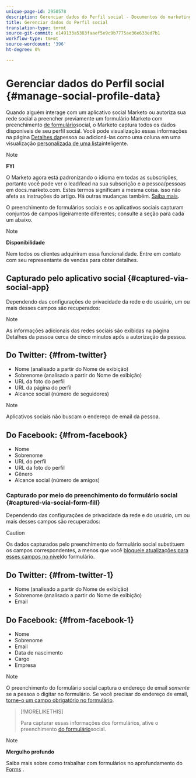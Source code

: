 ```yaml
---
unique-page-id: 2950578
description: Gerenciar dados do Perfil social - Documentos do marketing - Documentação do produto
title: Gerenciar dados do Perfil social
translation-type: tm+mt
source-git-commit: e149133a5383faaef5e9c9b7775ae36e633ed7b1
workflow-type: tm+mt
source-wordcount: '396'
ht-degree: 0%

---
```



# Gerenciar dados do Perfil social {#manage-social-profile-data}

Quando alguém interage com um aplicativo [](../../../../product-docs/demand-generation/social/configuring-social-actions/customize-social-app-button.md)social Marketo ou autoriza sua rede social a preencher previamente um formulário Marketo com preenchimento [de formulário](../../../../product-docs/demand-generation/forms/form-actions/enable-social-form-fill-on-a-form.md)social, o Marketo captura todos os dados disponíveis de seu perfil social. Você pode visualização essas informações na página [Detalhes da](http://docs.marketo.com/display/DOCS/Using+the+Person+Detail+Page)pessoa ou adicioná-las como uma coluna em uma visualização [personalizada de uma lista](http://docs.marketo.com/display/DOCS/Create+and+Change+Views+for+Lists+and+Smart+List)inteligente.

>[!NOTE]
>
>**FYI**
>
>O Marketo agora está padronizando o idioma em todas as subscrições, portanto você pode ver o lead/lead na sua subscrição e a pessoa/pessoas em docs.marketo.com. Estes termos significam a mesma coisa. isso não afeta as instruções do artigo. Há outras mudanças também. [Saiba mais](http://docs.marketo.com/display/DOCS/Updates+to+Marketo+Terminology).

O preenchimento de formulários sociais e os aplicativos sociais capturam conjuntos de campos ligeiramente diferentes; consulte a seção para cada um abaixo.

>[!NOTE]
>
>**Disponibilidade**
>
>Nem todos os clientes adquiriram essa funcionalidade. Entre em contato com seu representante de vendas para obter detalhes.

## Capturado pelo aplicativo social {#captured-via-social-app}

Dependendo das configurações de privacidade da rede e do usuário, um ou mais desses campos são recuperados:

>[!NOTE]
>
>As informações adicionais das redes sociais são exibidas na página Detalhes da pessoa cerca de cinco minutos após a autorização da pessoa.

## Do Twitter: {#from-twitter}

* Nome (analisado a partir do Nome de exibição)
* Sobrenome (analisado a partir do Nome de exibição)
* URL da foto do perfil
* URL da página do perfil
* Alcance social (número de seguidores)

>[!NOTE]
>
>Aplicativos sociais não buscam o endereço de email da pessoa.

## Do Facebook: {#from-facebook}

* Nome
* Sobrenome
* URL do perfil
* URL da foto do perfil
* Gênero
* Alcance social (número de amigos)

### Capturado por meio do preenchimento do formulário social {#captured-via-social-form-fill}

Dependendo das configurações de privacidade da rede e do usuário, um ou mais desses campos são recuperados:

>[!CAUTION]
>
>Os dados capturados pelo preenchimento do formulário social substituem os campos correspondentes, a menos que você [bloqueie atualizações para esses campos no nível](../../../../product-docs/administration/field-management/block-updates-to-a-field.md)do formulário.

## Do Twitter: {#from-twitter-1}

* Nome (analisado a partir do Nome de exibição)
* Sobrenome (analisado a partir do Nome de exibição)
* Email

## Do Facebook: {#from-facebook-1}

* Nome
* Sobrenome
* Email
* Data de nascimento
* Cargo
* Empresa

>[!NOTE]
>
>O preenchimento do formulário social captura o endereço de email *somente* se a pessoa o digitar no formulário. Se você precisar do endereço de email, [torne-o um campo obrigatório no formulário](../../../../product-docs/demand-generation/forms/creating-a-form/make-a-form-field-required.md).

>[!MORELIKETHIS]
>
>Para capturar essas informações dos formulários, ative o preenchimento [do formulário](../../../../product-docs/demand-generation/forms/form-actions/enable-social-form-fill-on-a-form.md)social.

>[!NOTE]
>
>**Mergulho profundo**
>
>Saiba mais sobre como trabalhar com formulários no aprofundamento do [Forms](http://docs.marketo.com/display/docs/forms) .

